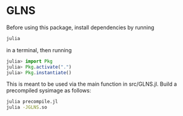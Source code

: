 # GLNS

Before using this package, install dependencies by running
```cmd
julia
```
in a terminal, then running
```julia
julia> import Pkg
julia> Pkg.activate(".")
julia> Pkg.instantiate()
```

This is meant to be used via the main function in src/GLNS.jl. Build a precompiled sysimage as follows:
```cmd
julia precompile.jl
julia -JGLNS.so
```
